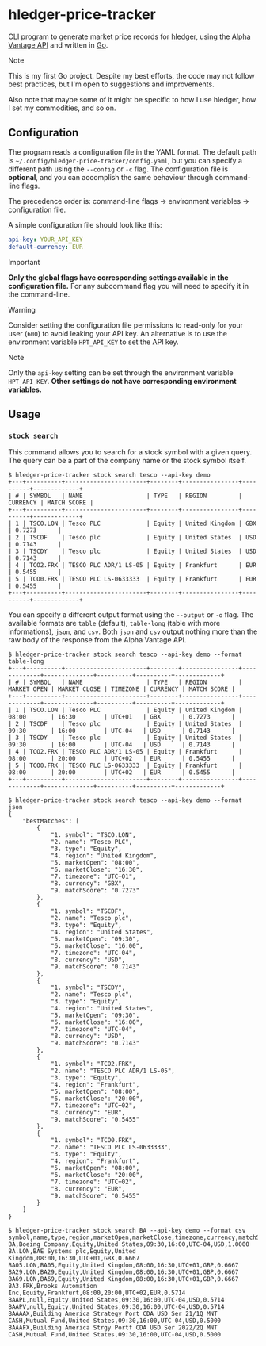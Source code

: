 # hledger-price-tracker

CLI program to generate market price records for [hledger](https://hledger.org/), using the [Alpha Vantage API](https://www.alphavantage.co/documentation/) and written in [Go](https://go.dev/).

> [!NOTE]
> This is my first Go project. Despite my best efforts, the code may not follow best practices, but I'm open to suggestions and improvements.
> 
> Also note that maybe some of it might be specific to how I use hledger, how I set my commodities, and so on.

## Configuration

The program reads a configuration file in the YAML format. The default path is `~/.config/hledger-price-tracker/config.yaml`, but you can specify a different path using the `--config` or `-c` flag. The configuration file is **optional**, and you can accomplish the same behaviour through command-line flags.

The precedence order is: command-line flags -> environment variables -> configuration file.

A simple configuration file should look like this:

```yaml
api-key: YOUR_API_KEY
default-currency: EUR
```

> [!IMPORTANT]
> **Only the global flags have corresponding settings available in the configuration file.** For any subcommand flag you will need to specify it in the command-line.

> [!WARNING]
> Consider setting the configuration file permissions to read-only for your user (`600`) to avoid leaking your API key. An alternative is to use the environment variable `HPT_API_KEY` to set the API key.

> [!NOTE]
> Only the `api-key` setting can be set through the environment variable `HPT_API_KEY`. **Other settings do not have corresponding environment variables.**

## Usage

### `stock search`

This command allows you to search for a stock symbol with a given query. The query can be a part of the company name or the stock symbol itself.

```shell
$ hledger-price-tracker stock search tesco --api-key demo
+---+----------+-----------------------+--------+----------------+----------+-------------+
| # | SYMBOL   | NAME                  | TYPE   | REGION         | CURRENCY | MATCH SCORE |
+---+----------+-----------------------+--------+----------------+----------+-------------+
| 1 | TSCO.LON | Tesco PLC             | Equity | United Kingdom | GBX      | 0.7273      |
| 2 | TSCDF    | Tesco plc             | Equity | United States  | USD      | 0.7143      |
| 3 | TSCDY    | Tesco plc             | Equity | United States  | USD      | 0.7143      |
| 4 | TCO2.FRK | TESCO PLC ADR/1 LS-05 | Equity | Frankfurt      | EUR      | 0.5455      |
| 5 | TCO0.FRK | TESCO PLC LS-0633333  | Equity | Frankfurt      | EUR      | 0.5455      |
+---+----------+-----------------------+--------+----------------+----------+-------------+
```

You can specify a different output format using the `--output` or `-o` flag. The available formats are `table` (default), `table-long` (table with more informations), `json`, and `csv`.
Both `json` and `csv` output nothing more than the raw body of the response from the Alpha Vantage API.

```shell
$ hledger-price-tracker stock search tesco --api-key demo --format table-long
+---+----------+-----------------------+--------+----------------+-------------+--------------+----------+----------+-------------+
| # | SYMBOL   | NAME                  | TYPE   | REGION         | MARKET OPEN | MARKET CLOSE | TIMEZONE | CURRENCY | MATCH SCORE |
+---+----------+-----------------------+--------+----------------+-------------+--------------+----------+----------+-------------+
| 1 | TSCO.LON | Tesco PLC             | Equity | United Kingdom | 08:00       | 16:30        | UTC+01   | GBX      | 0.7273      |
| 2 | TSCDF    | Tesco plc             | Equity | United States  | 09:30       | 16:00        | UTC-04   | USD      | 0.7143      |
| 3 | TSCDY    | Tesco plc             | Equity | United States  | 09:30       | 16:00        | UTC-04   | USD      | 0.7143      |
| 4 | TCO2.FRK | TESCO PLC ADR/1 LS-05 | Equity | Frankfurt      | 08:00       | 20:00        | UTC+02   | EUR      | 0.5455      |
| 5 | TCO0.FRK | TESCO PLC LS-0633333  | Equity | Frankfurt      | 08:00       | 20:00        | UTC+02   | EUR      | 0.5455      |
+---+----------+-----------------------+--------+----------------+-------------+--------------+----------+----------+-------------+

$ hledger-price-tracker stock search tesco --api-key demo --format json
{
    "bestMatches": [
        {
            "1. symbol": "TSCO.LON",
            "2. name": "Tesco PLC",
            "3. type": "Equity",
            "4. region": "United Kingdom",
            "5. marketOpen": "08:00",
            "6. marketClose": "16:30",
            "7. timezone": "UTC+01",
            "8. currency": "GBX",
            "9. matchScore": "0.7273"
        },
        {
            "1. symbol": "TSCDF",
            "2. name": "Tesco plc",
            "3. type": "Equity",
            "4. region": "United States",
            "5. marketOpen": "09:30",
            "6. marketClose": "16:00",
            "7. timezone": "UTC-04",
            "8. currency": "USD",
            "9. matchScore": "0.7143"
        },
        {
            "1. symbol": "TSCDY",
            "2. name": "Tesco plc",
            "3. type": "Equity",
            "4. region": "United States",
            "5. marketOpen": "09:30",
            "6. marketClose": "16:00",
            "7. timezone": "UTC-04",
            "8. currency": "USD",
            "9. matchScore": "0.7143"
        },
        {
            "1. symbol": "TCO2.FRK",
            "2. name": "TESCO PLC ADR/1 LS-05",
            "3. type": "Equity",
            "4. region": "Frankfurt",
            "5. marketOpen": "08:00",
            "6. marketClose": "20:00",
            "7. timezone": "UTC+02",
            "8. currency": "EUR",
            "9. matchScore": "0.5455"
        },
        {
            "1. symbol": "TCO0.FRK",
            "2. name": "TESCO PLC LS-0633333",
            "3. type": "Equity",
            "4. region": "Frankfurt",
            "5. marketOpen": "08:00",
            "6. marketClose": "20:00",
            "7. timezone": "UTC+02",
            "8. currency": "EUR",
            "9. matchScore": "0.5455"
        }
    ]
}

$ hledger-price-tracker stock search BA --api-key demo --format csv
symbol,name,type,region,marketOpen,marketClose,timezone,currency,matchScore
BA,Boeing Company,Equity,United States,09:30,16:00,UTC-04,USD,1.0000
BA.LON,BAE Systems plc,Equity,United Kingdom,08:00,16:30,UTC+01,GBX,0.6667
BA05.LON,BA05,Equity,United Kingdom,08:00,16:30,UTC+01,GBP,0.6667
BA29.LON,BA29,Equity,United Kingdom,08:00,16:30,UTC+01,GBP,0.6667
BA69.LON,BA69,Equity,United Kingdom,08:00,16:30,UTC+01,GBP,0.6667
BA3.FRK,Brooks Automation Inc,Equity,Frankfurt,08:00,20:00,UTC+02,EUR,0.5714
BAAPL,null,Equity,United States,09:30,16:00,UTC-04,USD,0.5714
BAAPV,null,Equity,United States,09:30,16:00,UTC-04,USD,0.5714
BAAAAX,Building America Strategy Port CDA USD Ser 21/1Q MNT CASH,Mutual Fund,United States,09:30,16:00,UTC-04,USD,0.5000
BAAAFX,Building America Strgy Portf CDA USD Ser 2022/2Q MNT CASH,Mutual Fund,United States,09:30,16:00,UTC-04,USD,0.5000
```